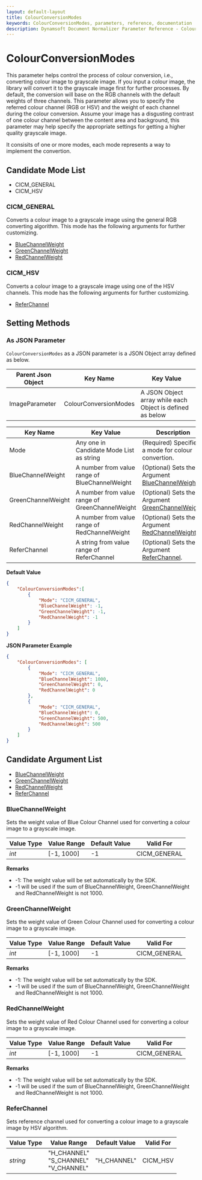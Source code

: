 ```yaml
---
layout: default-layout
title: ColourConversionModes
keywords: ColourConversionModes, parameters, reference, documentation
description: Dynamsoft Document Normalizer Parameter Reference - ColourConversionModes
---
```


# ColourConversionModes

This parameter helps control the process of colour conversion, i.e., converting colour image to grayscale image. If you input a colour image, the library will convert it to the grayscale image first for further processes. By default, the conversion will base on the RGB channels with the default weights of three channels. This parameter allows you to specify the referred colour channel (RGB or HSV) and the weight of each channel during the colour conversion. Assume your image has a disgusting contrast of one colour channel between the content area and background, this parameter may help specify the appropriate settings for getting a higher quality grayscale image.

It consisits of one or more modes, each mode represents a way to implement the convertion.

## Candidate Mode List

- CICM_GENERAL
- CICM_HSV

### CICM_GENERAL

Converts a colour image to a grayscale image using the general RGB converting algorithm. This mode has the following arguments for further customizing.

- [BlueChannelWeight](#bluechannelweight)
- [GreenChannelWeight](#greenchannelweight)
- [RedChannelWeight](#redchannelweight)

### CICM_HSV

Converts a colour image to a grayscale image using one of the HSV channels. This mode has the following arguments for further customizing.

- [ReferChannel](#referchannel)

## Setting Methods

### As JSON Parameter

`ColourConversionModes` as a JSON parameter is a JSON Object array defined as below.

| Parent Json Object | Key Name | Key Value |
| ------------------ | ------------------- | ---------- |
| ImageParameter | ColourConversionModes | A JSON Object array while each Object is defined as below |

| Key Name | Key Value | Description |
| -------- | --------- | ----------- |
| Mode | Any one in Candidate Mode List as string | (Required) Specifies a mode for colour convertion.  |
| BlueChannelWeight | A number from value range of BlueChannelWeight | (Optional) Sets the Argument [BlueChannelWeight](#bluechannelweight). |
| GreenChannelWeight | A number from value range of GreenChannelWeight | (Optional) Sets the Argument [GreenChannelWeight](#greenchannelweight). |
| RedChannelWeight | A number from value range of RedChannelWeight | (Optional) Sets the Argument [RedChannelWeight](#redchannelweight). |
| ReferChannel | A string from value range of ReferChannel | (Optional) Sets the Argument [ReferChannel](#referchannel). |

**Default Value**

```json
{
    "ColourConversionModes":[
        {
            "Mode": "CICM_GENERAL",
            "BlueChannelWeight": -1,
            "GreenChannelWeight": -1,
            "RedChannelWeight": -1
        }
    ]
}
```

**JSON Parameter Example**

```json
{
    "ColourConversionModes": [
        {
            "Mode": "CICM_GENERAL", 
            "BlueChannelWeight": 1000,
            "GreenChannelWeight": 0,
            "RedChannelWeight": 0
        },
        {
            "Mode": "CICM_GENERAL", 
            "BlueChannelWeight": 0,
            "GreenChannelWeight": 500,
            "RedChannelWeight": 500
        }
    ]
}
```

## Candidate Argument List

- [BlueChannelWeight](#bluechannelweight)
- [GreenChannelWeight](#greenchannelweight)
- [RedChannelWeight](#redchannelweight)
- [ReferChannel](#referchannel)

### BlueChannelWeight

Sets the weight value of Blue Colour Channel used for converting a colour image to a grayscale image.

| Value Type | Value Range | Default Value | Valid For |
| ---------- | ----------- | ------------- | --------- |
| *int* | [-1, 1000] | -1 | CICM_GENERAL |

**Remarks**

- -1: The weight value will be set automatically by the SDK.
- -1 will be used if the sum of BlueChannelWeight, GreenChannelWeight and RedChannelWeight is not 1000.

### GreenChannelWeight

Sets the weight value of Green Colour Channel used for converting a colour image to a grayscale image.

| Value Type | Value Range | Default Value | Valid For |
| ---------- | ----------- | ------------- | --------- |
| *int* | [-1, 1000] | -1 | CICM_GENERAL |

**Remarks**

- -1: The weight value will be set automatically by the SDK.
- -1 will be used if the sum of BlueChannelWeight, GreenChannelWeight and RedChannelWeight is not 1000.

### RedChannelWeight

Sets the weight value of Red Colour Channel used for converting a colour image to a grayscale image.

| Value Type | Value Range | Default Value | Valid For |
| ---------- | ----------- | ------------- | --------- |
| *int* | [-1, 1000] | -1 | CICM_GENERAL |

**Remarks**

- -1: The weight value will be set automatically by the SDK.
- -1 will be used if the sum of BlueChannelWeight, GreenChannelWeight and RedChannelWeight is not 1000.

### ReferChannel

Sets reference channel used for converting a colour image to a grayscale image by HSV algorithm.

| Value Type | Value Range | Default Value | Valid For |
| ---------- | ----------- | ------------- | --------- |
| *string* | "H_CHANNEL"<br>"S_CHANNEL"<br>"V_CHANNEL" | "H_CHANNEL" | CICM_HSV |

